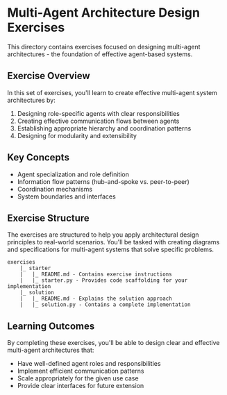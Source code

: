 # Multi-Agent Architecture Design Exercises

This directory contains exercises focused on designing multi-agent architectures - the foundation of effective agent-based systems.

## Exercise Overview

In this set of exercises, you'll learn to create effective multi-agent system architectures by:

1. Designing role-specific agents with clear responsibilities
2. Creating effective communication flows between agents
3. Establishing appropriate hierarchy and coordination patterns
4. Designing for modularity and extensibility

## Key Concepts

- Agent specialization and role definition
- Information flow patterns (hub-and-spoke vs. peer-to-peer)
- Coordination mechanisms
- System boundaries and interfaces

## Exercise Structure

The exercises are structured to help you apply architectural design principles to real-world scenarios. You'll be tasked with creating diagrams and specifications for multi-agent systems that solve specific problems.

```
exercises
    |_ starter
    |   |_ README.md - Contains exercise instructions
    |   |_ starter.py - Provides code scaffolding for your implementation
    |_ solution
    |   |_ README.md - Explains the solution approach
    |   |_ solution.py - Contains a complete implementation
```

## Learning Outcomes

By completing these exercises, you'll be able to design clear and effective multi-agent architectures that:
- Have well-defined agent roles and responsibilities
- Implement efficient communication patterns
- Scale appropriately for the given use case
- Provide clear interfaces for future extension
